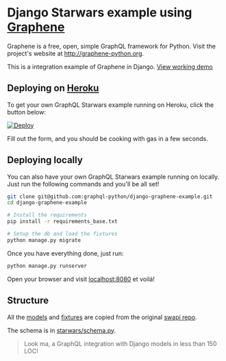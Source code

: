 # Django Starwars example using [Graphene](https://github.com/graphql-python/graphene) 

Graphene is a free, open, simple GraphQL framework for Python. Visit the project's website at <http://graphene-python.org>.

This is a integration example of Graphene in Django.
[View working demo](http://swapi.graphene-python.org/)

## Deploying on [Heroku](http://heroku.com)

To get your own GraphQL Starwars example running on Heroku, click the button below:

[![Deploy](https://www.herokucdn.com/deploy/button.svg)](https://heroku.com/deploy?template=https://github.com/graphql-python/django-graphene-example)

Fill out the form, and you should be cooking with gas in a few seconds.

## Deploying locally

You can also have your own GraphQL Starwars example running on locally.
Just run the following commands and you'll be all set!

```bash
git clone git@github.com:graphql-python/django-graphene-example.git
cd django-graphene-example

# Install the requirements
pip install -r requirements_base.txt

# Setup the db and load the fixtures
python manage.py migrate
```

Once you have everything done, just run:

```bash
python manage.py runserver
```

Open your browser and visit [localhost:8080](http://localhost:8080/) et voilá!


## Structure

All the [models](./starwars/models.py) and [fixtures](./starwars/fixtures/) are copied from the original [swapi repo](https://github.com/phalt/swapi).

The schema is in [starwars/schema.py](./starwars/schema.py).
> Look ma, a GraphQL integration with Django models in less than 150 LOC!

